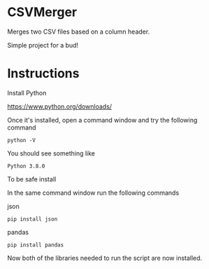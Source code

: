 # CSVMerger
Merges two CSV files based on a column header.

Simple project for a bud!

# Instructions

Install Python

https://www.python.org/downloads/

Once it's installed, open a command window and try the following command

```
python -V
````

You should see something like 

```Python 3.8.0```

To be safe install 

In the same command window run the following commands

json

```pip install json```

pandas

```pip install pandas```

Now both of the libraries needed to run the script are now installed.
